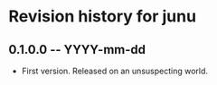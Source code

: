 # Revision history for junu

## 0.1.0.0 -- YYYY-mm-dd

* First version. Released on an unsuspecting world.
